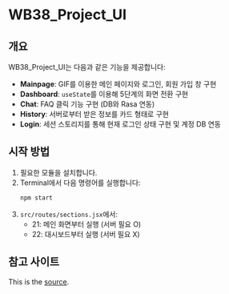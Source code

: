 # WB38_Project_UI

## 개요
WB38_Project_UI는 다음과 같은 기능을 제공합니다:

- **Mainpage**: GIF를 이용한 메인 페이지와 로그인, 회원 가입 창 구현
- **Dashboard**: `useState`를 이용해 5단계의 화면 전환 구현
- **Chat**: FAQ 클릭 기능 구현 (DB와 Rasa 연동)
- **History**: 서버로부터 받은 정보를 카드 형태로 구현
- **Login**: 세션 스토리지를 통해 현재 로그인 상태 구현 및 계정 DB 연동

## 시작 방법
1. 필요한 모듈을 설치합니다.
2. Terminal에서 다음 명령어를 실행합니다:
   ```bash
   npm start
   ```
3. `src/routes/sections.jsx`에서:
   - 21: 메인 화면부터 실행 (서버 필요 O)
   - 22: 대시보드부터 실행 (서버 필요 X)

## 참고 사이트
This is the [source](https://mui.com/store/items/minimal-dashboard-free/).
